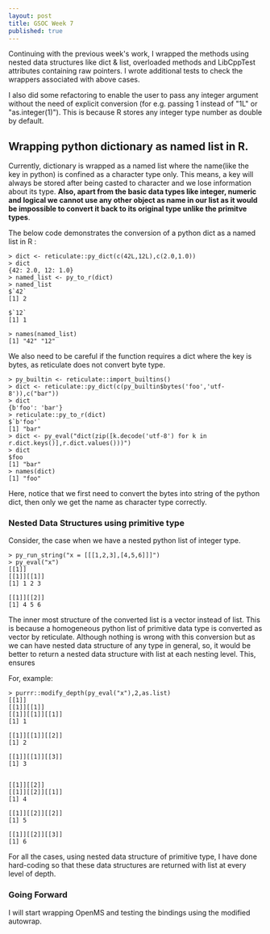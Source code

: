 ```yaml
---
layout: post
title: GSOC Week 7
published: true
---
```


Continuing with the previous week's work, I wrapped the methods using nested data structures like dict & list, overloaded methods and LibCppTest attributes containing raw pointers. I wrote additional tests to check the wrappers associated with above cases.

I also did some refactoring to enable the user to pass any integer argument without the need of explicit conversion (for e.g. passing 1 instead of "1L" or "as.integer(1)"). This is because R stores any integer type number as double by default.

## Wrapping python dictionary as named list in R.
Currently, dictionary is wrapped as a named list where the name(like the key in python) is confined as a character type only. This means, a key will always be stored after being casted to character and we lose information about its type. **Also, apart from the basic data types like integer, numeric and logical we cannot use any other object as name in our list as it would be impossible to convert it back to its original type unlike the primitve types**.

The below code demonstrates the conversion of a python dict as a named list in R :

```
> dict <- reticulate::py_dict(c(42L,12L),c(2.0,1.0))
> dict
{42: 2.0, 12: 1.0}
> named_list <- py_to_r(dict)
> named_list
$`42`
[1] 2

$`12`
[1] 1

> names(named_list)
[1] "42" "12"
```

We also need to be careful if the function requires a dict where the key is bytes, as reticulate does not convert byte type.

```
> py_builtin <- reticulate::import_builtins()
> dict <- reticulate::py_dict(c(py_builtin$bytes('foo','utf-8')),c("bar"))
> dict
{b'foo': 'bar'}
> reticulate::py_to_r(dict)
$`b'foo'`
[1] "bar"
> dict <- py_eval("dict(zip([k.decode('utf-8') for k in r.dict.keys()],r.dict.values()))")
> dict
$foo
[1] "bar"
> names(dict)
[1] "foo"
```

Here, notice that we first need to convert the bytes into string of the python dict, then only we get the name as character type correctly.

### Nested Data Structures using primitive type
Consider, the case when we have a nested python list of integer type.

```
> py_run_string("x = [[[1,2,3],[4,5,6]]]")
> py_eval("x")
[[1]]
[[1]][[1]]
[1] 1 2 3

[[1]][[2]]
[1] 4 5 6
```
The inner most structure of the converted list is a vector instead of list. This is because a homogeneous python list of primitive data type is converted as vector by reticulate. Although nothing is wrong with this conversion but as we can have nested data structure of any type in general, so, it would be better to return a nested data structure with list at each nesting level. This, ensures

For, example:
```
> purrr::modify_depth(py_eval("x"),2,as.list)
[[1]]
[[1]][[1]]
[[1]][[1]][[1]]
[1] 1

[[1]][[1]][[2]]
[1] 2

[[1]][[1]][[3]]
[1] 3


[[1]][[2]]
[[1]][[2]][[1]]
[1] 4

[[1]][[2]][[2]]
[1] 5

[[1]][[2]][[3]]
[1] 6

```

For all the cases, using nested data structure of primitive type, I have done hard-coding so that these data structures are returned with list at every level of depth.

### Going Forward
I will start wrapping OpenMS and testing the bindings using the modified autowrap.
